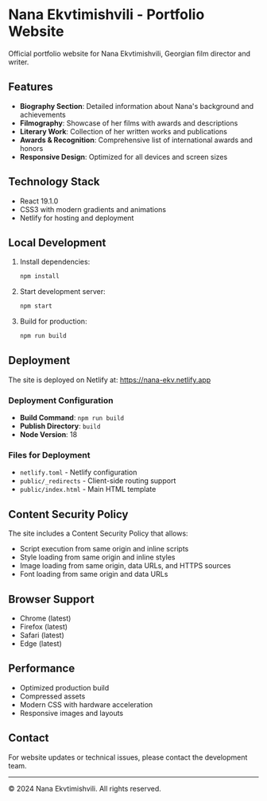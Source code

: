 # Nana Ekvtimishvili - Portfolio Website

Official portfolio website for Nana Ekvtimishvili, Georgian film director and writer.

## Features

- **Biography Section**: Detailed information about Nana's background and achievements
- **Filmography**: Showcase of her films with awards and descriptions
- **Literary Work**: Collection of her written works and publications
- **Awards & Recognition**: Comprehensive list of international awards and honors
- **Responsive Design**: Optimized for all devices and screen sizes

## Technology Stack

- React 19.1.0
- CSS3 with modern gradients and animations
- Netlify for hosting and deployment

## Local Development

1. Install dependencies:

   ```bash
   npm install
   ```

2. Start development server:

   ```bash
   npm start
   ```

3. Build for production:
   ```bash
   npm run build
   ```

## Deployment

The site is deployed on Netlify at: https://nana-ekv.netlify.app

### Deployment Configuration

- **Build Command**: `npm run build`
- **Publish Directory**: `build`
- **Node Version**: 18

### Files for Deployment

- `netlify.toml` - Netlify configuration
- `public/_redirects` - Client-side routing support
- `public/index.html` - Main HTML template

## Content Security Policy

The site includes a Content Security Policy that allows:

- Script execution from same origin and inline scripts
- Style loading from same origin and inline styles
- Image loading from same origin, data URLs, and HTTPS sources
- Font loading from same origin and data URLs

## Browser Support

- Chrome (latest)
- Firefox (latest)
- Safari (latest)
- Edge (latest)

## Performance

- Optimized production build
- Compressed assets
- Modern CSS with hardware acceleration
- Responsive images and layouts

## Contact

For website updates or technical issues, please contact the development team.

---

© 2024 Nana Ekvtimishvili. All rights reserved.
